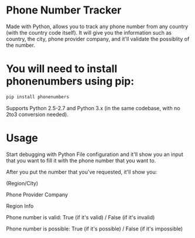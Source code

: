 # Phone Number Tracker
Made with Python, allows you to track any phone number from any country (with the country code itself). It will give you the information such as country, the city, phone provider company, and it'll validate the possiblity of the number.  

# You will need to install phonenumbers using pip:
```bash
pip install phonenumbers
```
Supports Python 2.5-2.7 and Python 3.x (in the same codebase, with no 2to3 conversion needed).

# Usage
Start debugging with Python File configuration and it'll show you an input that you want to fill it with the phone number that you want to.

After you put the number that you've requested, it'll show you:

(Region/City)

Phone Provider Company

Region Info

Phone number is valid: True (if it's valid) / False (if it's invalid)

Phone number is possible: True (if it's possible) / False (if it's impossible)

